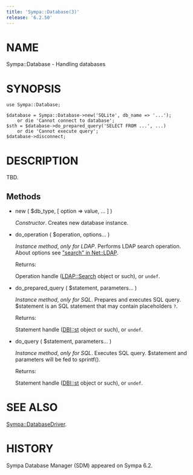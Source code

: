 ```yaml
---
title: 'Sympa::Database(3)'
release: '6.2.50'
---
```


# NAME

Sympa::Database - Handling databases

# SYNOPSIS

    use Sympa::Database;

    $database = Sympa::Database->new('SQLite', db_name => '...');
        or die 'Cannot connect to database';
    $sth = $database->do_prepared_query('SELECT FROM ...', ...)
        or die 'Cannot execute query';
    $database->disconnect;

# DESCRIPTION

TBD.

## Methods

- new ( $db\_type, \[ option => value, ... \] )

    _Constructor_.
    Creates new database instance.

- do\_operation ( $operation, options... )

    _Instance method_, _only for LDAP_.
    Performs LDAP search operation.
    About options see ["search" in Net::LDAP](https://metacpan.org/pod/Net::LDAP#search).

    Returns:

    Operation handle ([LDAP::Search](https://metacpan.org/pod/LDAP::Search) object or such), or `undef`.

- do\_prepared\_query ( $statement, parameters... )

    _Instance method_, _only for SQL_.
    Prepares and executes SQL query.
    $statement is an SQL statement that may contain placeholders `?`.

    Returns:

    Statement handle ([DBI::st](https://metacpan.org/pod/DBI::st) object or such), or `undef`.

- do\_query ( $statement, parameters... )

    _Instance method_, _only for SQL_.
    Executes SQL query.
    $statement and parameters will be fed to sprintf().

    Returns:

    Statement handle ([DBI::st](https://metacpan.org/pod/DBI::st) object or such), or `undef`.

# SEE ALSO

[Sympa::DatabaseDriver](./Sympa-DatabaseDriver.3.md).

# HISTORY

Sympa Database Manager (SDM) appeared on Sympa 6.2.
